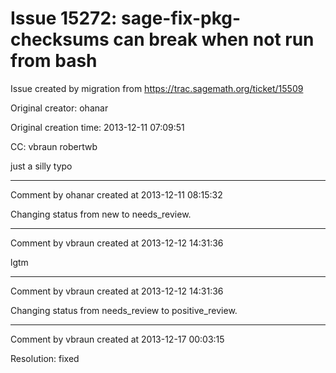 # Issue 15272: sage-fix-pkg-checksums can break when not run from bash

Issue created by migration from https://trac.sagemath.org/ticket/15509

Original creator: ohanar

Original creation time: 2013-12-11 07:09:51

CC:  vbraun robertwb

just a silly typo


---

Comment by ohanar created at 2013-12-11 08:15:32

Changing status from new to needs_review.


---

Comment by vbraun created at 2013-12-12 14:31:36

lgtm


---

Comment by vbraun created at 2013-12-12 14:31:36

Changing status from needs_review to positive_review.


---

Comment by vbraun created at 2013-12-17 00:03:15

Resolution: fixed
